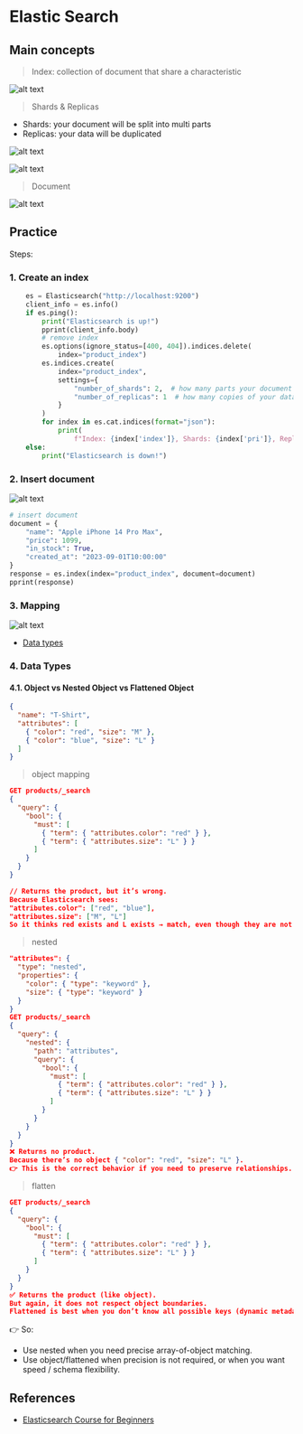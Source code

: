 # Elastic Search

## Main concepts

> Index: collection of document that share a characteristic

![alt text](image.png)

> Shards & Replicas

- Shards: your document will be split into multi parts
- Replicas: your data will be duplicated

![alt text](image-1.png)

![alt text](image-2.png)

> Document

![alt text](image-4.png)

## Practice

Steps:

### 1. Create an index

```python
    es = Elasticsearch("http://localhost:9200")
    client_info = es.info()
    if es.ping():
        print("Elasticsearch is up!")
        pprint(client_info.body)
        # remove index
        es.options(ignore_status=[400, 404]).indices.delete(
            index="product_index")
        es.indices.create(
            index="product_index",
            settings={
                "number_of_shards": 2,  # how many parts your document will be split into
                "number_of_replicas": 1  # how many copies of your data
            }
        )
        for index in es.cat.indices(format="json"):
            print(
                f"Index: {index['index']}, Shards: {index['pri']}, Replicas: {index['rep']}")
    else:
        print("Elasticsearch is down!")
```

### 2. Insert document

![alt text](image-3.png)

```python
# insert document
document = {
    "name": "Apple iPhone 14 Pro Max",
    "price": 1099,
    "in_stock": True,
    "created_at": "2023-09-01T10:00:00"
}
response = es.index(index="product_index", document=document)
pprint(response)
```

### 3. Mapping

![alt text](image-5.png)

- [Data types](https://www.elastic.co/docs/reference/elasticsearch/mapping-reference/field-data-types)

### 4. Data Types

#### 4.1. Object vs Nested Object vs Flattened Object

```json
{
  "name": "T-Shirt",
  "attributes": [
    { "color": "red", "size": "M" },
    { "color": "blue", "size": "L" }
  ]
}
```

> object mapping

```json
GET products/_search
{
  "query": {
    "bool": {
      "must": [
        { "term": { "attributes.color": "red" } },
        { "term": { "attributes.size": "L" } }
      ]
    }
  }
}

// Returns the product, but it’s wrong.
Because Elasticsearch sees:
"attributes.color": ["red", "blue"],
"attributes.size": ["M", "L"]
So it thinks red exists and L exists → match, even though they are not in the same object.
```

> nested

```json
"attributes": {
  "type": "nested",
  "properties": {
    "color": { "type": "keyword" },
    "size": { "type": "keyword" }
  }
}
GET products/_search
{
  "query": {
    "nested": {
      "path": "attributes",
      "query": {
        "bool": {
          "must": [
            { "term": { "attributes.color": "red" } },
            { "term": { "attributes.size": "L" } }
          ]
        }
      }
    }
  }
}
❌ Returns no product.
Because there’s no object { "color": "red", "size": "L" }.
👉 This is the correct behavior if you need to preserve relationships.
```

> flatten

```json
GET products/_search
{
  "query": {
    "bool": {
      "must": [
        { "term": { "attributes.color": "red" } },
        { "term": { "attributes.size": "L" } }
      ]
    }
  }
}
✅ Returns the product (like object).
But again, it does not respect object boundaries.
Flattened is best when you don’t know all possible keys (dynamic metadata), but you can’t do strict per-object matching.
```

👉 So:

- Use nested when you need precise array-of-object matching.
- Use object/flattened when precision is not required, or when you want speed / schema flexibility.

## References

- [Elasticsearch Course for Beginners](https://www.youtube.com/watch?v=a4HBKEda_F8)
